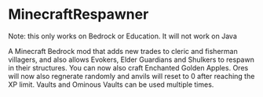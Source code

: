 # MinecraftRespawner
Note: this only works on Bedrock or Education. It will not work on Java



A Minecraft Bedrock mod that adds new trades to cleric and fisherman villagers, and also allows Evokers, Elder Guardians and Shulkers to respawn in their structures. You can now also craft Enchanted Golden Apples. Ores will now also regnerate randomly and anvils will reset to 0 after reaching the XP limit. Vaults and Ominous Vaults can be used multiple times.
